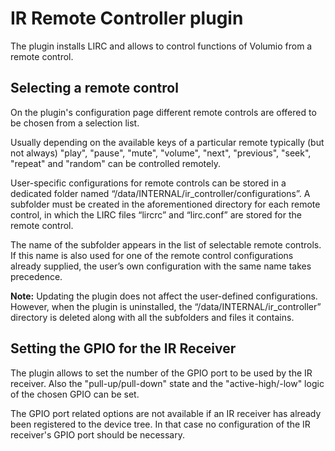 # IR Remote Controller plugin

The plugin installs LIRC and allows to control functions of Volumio from a remote control.

## Selecting a remote control
On the plugin's configuration page different remote controls are offered to be chosen from a selection list.

Usually depending on the available keys of a particular remote typically (but not always) "play", "pause", "mute", "volume", "next", "previous", "seek", "repeat" and "random" can be controlled remotely.

User-specific configurations for remote controls can be stored in a dedicated folder named “/data/INTERNAL/ir_controller/configurations”. A subfolder must be created in the aforementioned directory for each remote control, in which the LIRC files “lircrc” and “lirc.conf” are stored for the remote control.

The name of the subfolder appears in the list of selectable remote controls. If this name is also used for one of the remote control configurations already supplied, the user’s own configuration with the same name takes precedence.

**Note:** Updating the plugin does not affect the user-defined configurations. However, when the plugin is uninstalled, the “/data/INTERNAL/ir_controller” directory is deleted along with all the subfolders and files it contains.

## Setting the GPIO for the IR Receiver
The plugin allows to set the number of the GPIO port to be used by the IR receiver. Also the "pull-up/pull-down" state and the "active-high/-low" logic of the chosen GPIO can be set.

The GPIO port related options are not available if an IR receiver has already been registered to the device tree. In that case no configuration of the IR receiver's GPIO port should be necessary.
